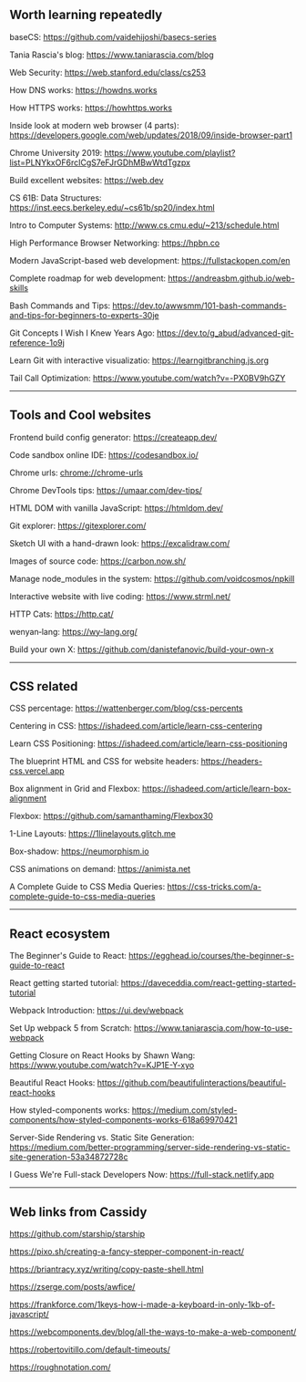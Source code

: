 ## Worth learning repeatedly

baseCS: https://github.com/vaidehijoshi/basecs-series

Tania Rascia's blog: https://www.taniarascia.com/blog

Web Security: https://web.stanford.edu/class/cs253

How DNS works: https://howdns.works

How HTTPS works: https://howhttps.works

Inside look at modern web browser (4 parts): https://developers.google.com/web/updates/2018/09/inside-browser-part1

Chrome University 2019: https://www.youtube.com/playlist?list=PLNYkxOF6rcICgS7eFJrGDhMBwWtdTgzpx

Build excellent websites: https://web.dev

CS 61B: Data Structures: https://inst.eecs.berkeley.edu/~cs61b/sp20/index.html

Intro to Computer Systems: http://www.cs.cmu.edu/~213/schedule.html

High Performance Browser Networking: https://hpbn.co

Modern JavaScript-based web development: https://fullstackopen.com/en

Complete roadmap for web development: https://andreasbm.github.io/web-skills

Bash Commands and Tips: https://dev.to/awwsmm/101-bash-commands-and-tips-for-beginners-to-experts-30je

Git Concepts I Wish I Knew Years Ago: https://dev.to/g_abud/advanced-git-reference-1o9j

Learn Git with interactive visualizatio: https://learngitbranching.js.org

Tail Call Optimization: https://www.youtube.com/watch?v=-PX0BV9hGZY

---

## Tools and Cool websites

Frontend build config generator: https://createapp.dev/

Code sandbox online IDE: https://codesandbox.io/

Chrome urls: [chrome://chrome-urls](chrome://chrome-urls/)

Chrome DevTools tips: https://umaar.com/dev-tips/

HTML DOM with vanilla JavaScript: https://htmldom.dev/

Git explorer: https://gitexplorer.com/

Sketch UI with a hand-drawn look: https://excalidraw.com/

Images of source code: https://carbon.now.sh/

Manage node_modules in the system: https://github.com/voidcosmos/npkill

Interactive website with live coding: https://www.strml.net/

HTTP Cats: https://http.cat/

wenyan‑lang: https://wy-lang.org/

Build your own X: https://github.com/danistefanovic/build-your-own-x

---

## CSS related

CSS percentage: https://wattenberger.com/blog/css-percents

Centering in CSS: https://ishadeed.com/article/learn-css-centering

Learn CSS Positioning: https://ishadeed.com/article/learn-css-positioning

The blueprint HTML and CSS for website headers: https://headers-css.vercel.app

Box alignment in Grid and Flexbox: https://ishadeed.com/article/learn-box-alignment

Flexbox: https://github.com/samanthaming/Flexbox30

1-Line Layouts: https://1linelayouts.glitch.me

Box-shadow: https://neumorphism.io

CSS animations on demand: https://animista.net

A Complete Guide to CSS Media Queries: https://css-tricks.com/a-complete-guide-to-css-media-queries

---

## React ecosystem

The Beginner's Guide to React: https://egghead.io/courses/the-beginner-s-guide-to-react

React getting started tutorial: https://daveceddia.com/react-getting-started-tutorial

Webpack Introduction: https://ui.dev/webpack

Set Up webpack 5 from Scratch: https://www.taniarascia.com/how-to-use-webpack

Getting Closure on React Hooks by Shawn Wang: https://www.youtube.com/watch?v=KJP1E-Y-xyo

Beautiful React Hooks: https://github.com/beautifulinteractions/beautiful-react-hooks

How styled-components works: https://medium.com/styled-components/how-styled-components-works-618a69970421

Server-Side Rendering vs. Static Site Generation: https://medium.com/better-programming/server-side-rendering-vs-static-site-generation-53a34872728c

I Guess We're Full-stack Developers Now: https://full-stack.netlify.app

---

## Web links from Cassidy
https://github.com/starship/starship

https://pixo.sh/creating-a-fancy-stepper-component-in-react/

https://briantracy.xyz/writing/copy-paste-shell.html

https://zserge.com/posts/awfice/

https://frankforce.com/1keys-how-i-made-a-keyboard-in-only-1kb-of-javascript/

https://webcomponents.dev/blog/all-the-ways-to-make-a-web-component/

https://robertovitillo.com/default-timeouts/

https://roughnotation.com/
